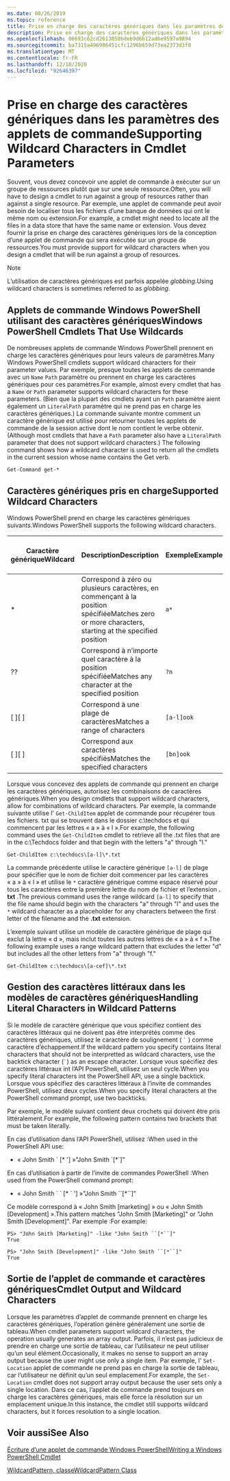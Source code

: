 ```yaml
---
ms.date: 08/26/2019
ms.topic: reference
title: Prise en charge des caractères génériques dans les paramètres des applets de commande
description: Prise en charge des caractères génériques dans les paramètres des applets de commande
ms.openlocfilehash: 06693c62cd2613050bdeb9d6b12ad6e9597a9894
ms.sourcegitcommit: ba7315a496986451cfc1296b659d73ea2373d3f0
ms.translationtype: MT
ms.contentlocale: fr-FR
ms.lasthandoff: 12/10/2020
ms.locfileid: "92646397"
---
```

# <a name="supporting-wildcard-characters-in-cmdlet-parameters"></a><span data-ttu-id="d4d78-103">Prise en charge des caractères génériques dans les paramètres des applets de commande</span><span class="sxs-lookup"><span data-stu-id="d4d78-103">Supporting Wildcard Characters in Cmdlet Parameters</span></span>

<span data-ttu-id="d4d78-104">Souvent, vous devez concevoir une applet de commande à exécuter sur un groupe de ressources plutôt que sur une seule ressource.</span><span class="sxs-lookup"><span data-stu-id="d4d78-104">Often, you will have to design a cmdlet to run against a group of resources rather than against a single resource.</span></span> <span data-ttu-id="d4d78-105">Par exemple, une applet de commande peut avoir besoin de localiser tous les fichiers d’une banque de données qui ont le même nom ou extension.</span><span class="sxs-lookup"><span data-stu-id="d4d78-105">For example, a cmdlet might need to locate all the files in a data store that have the same name or extension.</span></span> <span data-ttu-id="d4d78-106">Vous devez fournir la prise en charge des caractères génériques lors de la conception d’une applet de commande qui sera exécutée sur un groupe de ressources.</span><span class="sxs-lookup"><span data-stu-id="d4d78-106">You must provide support for wildcard characters when you design a cmdlet that will be run against a group of resources.</span></span>

> [!NOTE]
> <span data-ttu-id="d4d78-107">L’utilisation de caractères génériques est parfois appelée *globbing*.</span><span class="sxs-lookup"><span data-stu-id="d4d78-107">Using wildcard characters is sometimes referred to as *globbing*.</span></span>

## <a name="windows-powershell-cmdlets-that-use-wildcards"></a><span data-ttu-id="d4d78-108">Applets de commande Windows PowerShell utilisant des caractères génériques</span><span class="sxs-lookup"><span data-stu-id="d4d78-108">Windows PowerShell Cmdlets That Use Wildcards</span></span>

 <span data-ttu-id="d4d78-109">De nombreuses applets de commande Windows PowerShell prennent en charge les caractères génériques pour leurs valeurs de paramètres.</span><span class="sxs-lookup"><span data-stu-id="d4d78-109">Many Windows PowerShell cmdlets support wildcard characters for their parameter values.</span></span> <span data-ttu-id="d4d78-110">Par exemple, presque toutes les applets de commande avec un `Name` `Path` paramètre ou prennent en charge les caractères génériques pour ces paramètres.</span><span class="sxs-lookup"><span data-stu-id="d4d78-110">For example, almost every cmdlet that has a `Name` or `Path` parameter supports wildcard characters for these parameters.</span></span> <span data-ttu-id="d4d78-111">(Bien que la plupart des cmdlets ayant un `Path` paramètre aient également un `LiteralPath` paramètre qui ne prend pas en charge les caractères génériques.) La commande suivante montre comment un caractère générique est utilisé pour retourner toutes les applets de commande de la session active dont le nom contient le verbe obtenir.</span><span class="sxs-lookup"><span data-stu-id="d4d78-111">(Although most cmdlets that have a `Path` parameter also have a `LiteralPath` parameter that does not support wildcard characters.) The following command shows how a wildcard character is used to return all the cmdlets in the current session whose name contains the Get verb.</span></span>

 `Get-Command get-*`

## <a name="supported-wildcard-characters"></a><span data-ttu-id="d4d78-112">Caractères génériques pris en charge</span><span class="sxs-lookup"><span data-stu-id="d4d78-112">Supported Wildcard Characters</span></span>

<span data-ttu-id="d4d78-113">Windows PowerShell prend en charge les caractères génériques suivants.</span><span class="sxs-lookup"><span data-stu-id="d4d78-113">Windows PowerShell supports the following wildcard characters.</span></span>

| <span data-ttu-id="d4d78-114">Caractère générique</span><span class="sxs-lookup"><span data-stu-id="d4d78-114">Wildcard</span></span> |                             <span data-ttu-id="d4d78-115">Description</span><span class="sxs-lookup"><span data-stu-id="d4d78-115">Description</span></span>                             |  <span data-ttu-id="d4d78-116">Exemple</span><span class="sxs-lookup"><span data-stu-id="d4d78-116">Example</span></span>   |     <span data-ttu-id="d4d78-117">Correspond à</span><span class="sxs-lookup"><span data-stu-id="d4d78-117">Matches</span></span>      | <span data-ttu-id="d4d78-118">Ne correspond pas à</span><span class="sxs-lookup"><span data-stu-id="d4d78-118">Does not match</span></span> |
| -------- | ------------------------------------------------------------------- | ---------- | ---------------- | -------------- |
| *        | <span data-ttu-id="d4d78-119">Correspond à zéro ou plusieurs caractères, en commençant à la position spécifiée</span><span class="sxs-lookup"><span data-stu-id="d4d78-119">Matches zero or more characters, starting at the specified position</span></span> | `a*`       | <span data-ttu-id="d4d78-120">A, AG, Apple</span><span class="sxs-lookup"><span data-stu-id="d4d78-120">A, ag, Apple</span></span>     |                |
| <span data-ttu-id="d4d78-121">?</span><span class="sxs-lookup"><span data-stu-id="d4d78-121">?</span></span>        | <span data-ttu-id="d4d78-122">Correspond à n’importe quel caractère à la position spécifiée</span><span class="sxs-lookup"><span data-stu-id="d4d78-122">Matches any character at the specified position</span></span>                     | `?n`       | <span data-ttu-id="d4d78-123">, Dans, sur</span><span class="sxs-lookup"><span data-stu-id="d4d78-123">An, in, on</span></span>       | <span data-ttu-id="d4d78-124">antécédent</span><span class="sxs-lookup"><span data-stu-id="d4d78-124">ran</span></span>            |
| <span data-ttu-id="d4d78-125">[ ]</span><span class="sxs-lookup"><span data-stu-id="d4d78-125">[ ]</span></span>      | <span data-ttu-id="d4d78-126">Correspond à une plage de caractères</span><span class="sxs-lookup"><span data-stu-id="d4d78-126">Matches a range of characters</span></span>                                       | `[a-l]ook` | <span data-ttu-id="d4d78-127">livre, Cook, look</span><span class="sxs-lookup"><span data-stu-id="d4d78-127">book, cook, look</span></span> | <span data-ttu-id="d4d78-128">Nook, pris</span><span class="sxs-lookup"><span data-stu-id="d4d78-128">nook, took</span></span>     |
| <span data-ttu-id="d4d78-129">[ ]</span><span class="sxs-lookup"><span data-stu-id="d4d78-129">[ ]</span></span>      | <span data-ttu-id="d4d78-130">Correspond aux caractères spécifiés</span><span class="sxs-lookup"><span data-stu-id="d4d78-130">Matches the specified characters</span></span>                                    | `[bn]ook`  | <span data-ttu-id="d4d78-131">livre, Nook</span><span class="sxs-lookup"><span data-stu-id="d4d78-131">book, nook</span></span>       | <span data-ttu-id="d4d78-132">Cook, regarder</span><span class="sxs-lookup"><span data-stu-id="d4d78-132">cook, look</span></span>     |

<span data-ttu-id="d4d78-133">Lorsque vous concevez des applets de commande qui prennent en charge les caractères génériques, autorisez les combinaisons de caractères génériques.</span><span class="sxs-lookup"><span data-stu-id="d4d78-133">When you design cmdlets that support wildcard characters, allow for combinations of wildcard characters.</span></span> <span data-ttu-id="d4d78-134">Par exemple, la commande suivante utilise l' `Get-ChildItem` applet de commande pour récupérer tous les fichiers. txt qui se trouvent dans le dossier c:\techdocs et qui commencent par les lettres « a » à « l ».</span><span class="sxs-lookup"><span data-stu-id="d4d78-134">For example, the following command uses the `Get-ChildItem` cmdlet to retrieve all the .txt files that are in the c:\Techdocs folder and that begin with the letters "a" through "l."</span></span>

`Get-ChildItem c:\techdocs\[a-l]\*.txt`

<span data-ttu-id="d4d78-135">La commande précédente utilise le caractère générique `[a-l]` de plage pour spécifier que le nom de fichier doit commencer par les caractères « a » à « l » et utilise le `*` caractère générique comme espace réservé pour tous les caractères entre la première lettre du nom de fichier et l’extension **. txt** .</span><span class="sxs-lookup"><span data-stu-id="d4d78-135">The previous command uses the range wildcard `[a-l]` to specify that the file name should begin with the characters "a" through "l" and uses the `*` wildcard character as a placeholder for any characters between the first letter of the filename and the **.txt** extension.</span></span>

<span data-ttu-id="d4d78-136">L’exemple suivant utilise un modèle de caractère générique de plage qui exclut la lettre « d », mais inclut toutes les autres lettres de « a » à « f ».</span><span class="sxs-lookup"><span data-stu-id="d4d78-136">The following example uses a range wildcard pattern that excludes the letter "d" but includes all the other letters from "a" through "f."</span></span>

`Get-ChildItem c:\techdocs\[a-cef]\*.txt`

## <a name="handling-literal-characters-in-wildcard-patterns"></a><span data-ttu-id="d4d78-137">Gestion des caractères littéraux dans les modèles de caractères génériques</span><span class="sxs-lookup"><span data-stu-id="d4d78-137">Handling Literal Characters in Wildcard Patterns</span></span>

<span data-ttu-id="d4d78-138">Si le modèle de caractère générique que vous spécifiez contient des caractères littéraux qui ne doivent pas être interprétés comme des caractères génériques, utilisez le caractère de soulignement ( `` ` `` ) comme caractère d’échappement.</span><span class="sxs-lookup"><span data-stu-id="d4d78-138">If the wildcard pattern you specify contains literal characters that should not be interpretted as wildcard characters, use the backtick character (`` ` ``) as an escape character.</span></span> <span data-ttu-id="d4d78-139">Lorsque vous spécifiez des caractères littéraux int l’API PowerShell, utilisez un seul cycle.</span><span class="sxs-lookup"><span data-stu-id="d4d78-139">When you specify literal characters int the PowerShell API, use a single backtick.</span></span> <span data-ttu-id="d4d78-140">Lorsque vous spécifiez des caractères littéraux à l’invite de commandes PowerShell, utilisez deux cycles.</span><span class="sxs-lookup"><span data-stu-id="d4d78-140">When you specify literal characters at the PowerShell command prompt, use two backticks.</span></span>

<span data-ttu-id="d4d78-141">Par exemple, le modèle suivant contient deux crochets qui doivent être pris littéralement.</span><span class="sxs-lookup"><span data-stu-id="d4d78-141">For example, the following pattern contains two brackets that must be taken literally.</span></span>

<span data-ttu-id="d4d78-142">En cas d’utilisation dans l’API PowerShell, utilisez :</span><span class="sxs-lookup"><span data-stu-id="d4d78-142">When used in the PowerShell API use:</span></span>

- <span data-ttu-id="d4d78-143">« John Smith \` [\* '] »</span><span class="sxs-lookup"><span data-stu-id="d4d78-143">"John Smith \`[\*\`]"</span></span>

<span data-ttu-id="d4d78-144">En cas d’utilisation à partir de l’invite de commandes PowerShell :</span><span class="sxs-lookup"><span data-stu-id="d4d78-144">When used from the PowerShell command prompt:</span></span>

- <span data-ttu-id="d4d78-145">« John Smith \` \` [\* \` '] »</span><span class="sxs-lookup"><span data-stu-id="d4d78-145">"John Smith \`\`[\*\`\`]"</span></span>

<span data-ttu-id="d4d78-146">Ce modèle correspond à « John Smith [marketing] » ou « John Smith [Development] ».</span><span class="sxs-lookup"><span data-stu-id="d4d78-146">This pattern matches "John Smith [Marketing]" or "John Smith [Development]".</span></span> <span data-ttu-id="d4d78-147">Par exemple :</span><span class="sxs-lookup"><span data-stu-id="d4d78-147">For example:</span></span>

```
PS> "John Smith [Marketing]" -like "John Smith ``[*``]"
True

PS> "John Smith [Development]" -like "John Smith ``[*``]"
True
```

## <a name="cmdlet-output-and-wildcard-characters"></a><span data-ttu-id="d4d78-148">Sortie de l’applet de commande et caractères génériques</span><span class="sxs-lookup"><span data-stu-id="d4d78-148">Cmdlet Output and Wildcard Characters</span></span>

<span data-ttu-id="d4d78-149">Lorsque les paramètres d’applet de commande prennent en charge les caractères génériques, l’opération génère généralement une sortie de tableau.</span><span class="sxs-lookup"><span data-stu-id="d4d78-149">When cmdlet parameters support wildcard characters, the operation usually generates an array output.</span></span>
<span data-ttu-id="d4d78-150">Parfois, il n’est pas judicieux de prendre en charge une sortie de tableau, car l’utilisateur ne peut utiliser qu’un seul élément.</span><span class="sxs-lookup"><span data-stu-id="d4d78-150">Occasionally, it makes no sense to support an array output because the user might use only a single item.</span></span> <span data-ttu-id="d4d78-151">Par exemple, l' `Set-Location` applet de commande ne prend pas en charge la sortie de tableau, car l’utilisateur ne définit qu’un seul emplacement.</span><span class="sxs-lookup"><span data-stu-id="d4d78-151">For example, the `Set-Location` cmdlet does not support array output because the user sets only a single location.</span></span> <span data-ttu-id="d4d78-152">Dans ce cas, l’applet de commande prend toujours en charge les caractères génériques, mais elle force la résolution sur un emplacement unique.</span><span class="sxs-lookup"><span data-stu-id="d4d78-152">In this instance, the cmdlet still supports wildcard characters, but it forces resolution to a single location.</span></span>

## <a name="see-also"></a><span data-ttu-id="d4d78-153">Voir aussi</span><span class="sxs-lookup"><span data-stu-id="d4d78-153">See Also</span></span>

[<span data-ttu-id="d4d78-154">Écriture d’une applet de commande Windows PowerShell</span><span class="sxs-lookup"><span data-stu-id="d4d78-154">Writing a Windows PowerShell Cmdlet</span></span>](./writing-a-windows-powershell-cmdlet.md)

[<span data-ttu-id="d4d78-155">WildcardPattern, classe</span><span class="sxs-lookup"><span data-stu-id="d4d78-155">WildcardPattern Class</span></span>](/dotnet/api/system.management.automation.wildcardpattern)
